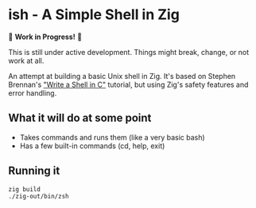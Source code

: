 # ish - A Simple Shell in Zig

🚧 **Work in Progress!** 🚧

This is still under active development. Things might break, change, or not work at all.

An attempt at building a basic Unix shell in Zig. It's based on Stephen Brennan's ["Write a Shell in C"](https://brennan.io/2015/01/16/write-a-shell-in-c/) tutorial, but using Zig's safety features and error handling.

## What it will do at some point

- Takes commands and runs them (like a very basic bash)
- Has a few built-in commands (cd, help, exit)

## Running it

```bash
zig build
./zig-out/bin/zsh
```

